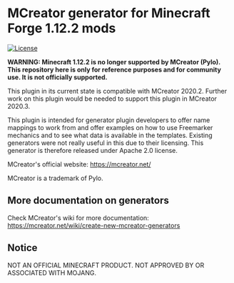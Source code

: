 # MCreator generator for Minecraft Forge 1.12.2 mods
[![License](https://img.shields.io/badge/License-Apache%202.0-blue.svg)](https://github.com/Pylo/MCreatorGenerator-Forge-1.12.2/blob/master/LICENSE)

**WARNING: Minecraft 1.12.2 is no longer supported by MCreator (Pylo). This repository here is only for reference purposes
and for community use. It is not officially supported.**

This plugin in its current state is compatible with MCreator 2020.2. Further work on this plugin 
would be needed to support this plugin in MCreator 2020.3.

This plugin is intended for generator plugin developers to offer name mappings to work from and offer
examples on how to use Freemarker mechanics and to see what data is available in the templates. Existing
generators were not really useful in this due to their licensing. This generator is therefore released under
Apache 2.0 license.

MCreator's official website: https://mcreator.net/

MCreator is a trademark of Pylo.

## More documentation on generators

Check MCreator's wiki for more documentation: https://mcreator.net/wiki/create-new-mcreator-generators

## Notice

NOT AN OFFICIAL MINECRAFT PRODUCT. NOT APPROVED BY OR ASSOCIATED WITH MOJANG.
